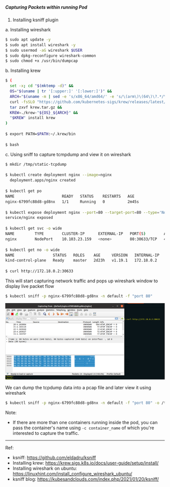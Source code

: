 ##### Capturing Packets within running Pod 


1. Installing ksniff plugin

a. Installing wireshark
```bash
$ sudo apt update -y
$ sudo apt install wireshark -y
$ sudo usermod -aG wireshark $USER
$ sudo dpkg-reconfigure wireshark-common
$ sudo chmod +x /usr/bin/dumpcap

```

b. Installing krew
```bash
$ (
  set -x; cd "$(mktemp -d)" &&
  OS="$(uname | tr '[:upper:]' '[:lower:]')" &&
  ARCH="$(uname -m | sed -e 's/x86_64/amd64/' -e 's/\(arm\)\(64\)\?.*/\1\2/' -e 's/aarch64$/arm64/')" &&
  curl -fsSLO "https://github.com/kubernetes-sigs/krew/releases/latest/download/krew.tar.gz" &&
  tar zxvf krew.tar.gz &&
  KREW=./krew-"${OS}_${ARCH}" &&
  "$KREW" install krew
)

$ export PATH=$PATH:~/.krew/bin

$ bash

``` 

c. Using sniff to capture tcmpdump and view it on wireshark
```bash
$ mkdir /tmp/static-tcpdump

$ kubectl create deployment nginx --image=nginx
  deployment.apps/nginx created

$ kubectl get po
NAME                     READY   STATUS    RESTARTS   AGE
nginx-6799fc88d8-gd8nx   1/1     Running   0          2m45s

$ kubectl expose deployment nginx --port=80 --target-port=80 --type='NodePort' 
service/nginx exposed

$ kubectl get svc -o wide
NAME         TYPE        CLUSTER-IP      EXTERNAL-IP   PORT(S)        AGE   SELECTOR
nginx        NodePort    10.103.23.159   <none>        80:30633/TCP   4s    app=nginx

$ kubectl get no -o wide
NAME                 STATUS   ROLES    AGE     VERSION   INTERNAL-IP   EXTERNAL-IP   OS-IMAGE                                     KERNEL-VERSION     CONTAINER-RUNTIME
kind-control-plane   Ready    master   2d23h   v1.19.1   172.18.0.2    <none>        Ubuntu Groovy Gorilla (development branch)   5.4.0-73-generic   containerd://1.4.0

$ curl http://172.18.0.2:30633
```

This will start capturing network traffic and pops up wireshark window to display live packet flow
```bash
$ kubectl sniff -p nginx-6799fc88d8-gd8nx -n default -f "port 80"
```
![live_tcpdump_data](./static/ksniff_nginx.png)

We can dump the tcpdump data into a pcap file and later view it using wireshark
```bash
$ kubectl sniff -p nginx-6799fc88d8-gd8nx -n default -f "port 80" -o /tmp/myexample-k8s.pcap
```

Note:
 
- If there are more than one containers running inside the pod, you can pass the container's name using `-c container_name` of which you're interested to capture the traffic.




---
Ref:

- ksniff: https://github.com/eldadru/ksniff
- Installing krew: https://krew.sigs.k8s.io/docs/user-guide/setup/install/
- Installing wireshark on ubuntu: https://linuxhint.com/install_configure_wireshark_ubuntu/
- ksniff blog: https://kubesandclouds.com/index.php/2021/01/20/ksniff/
